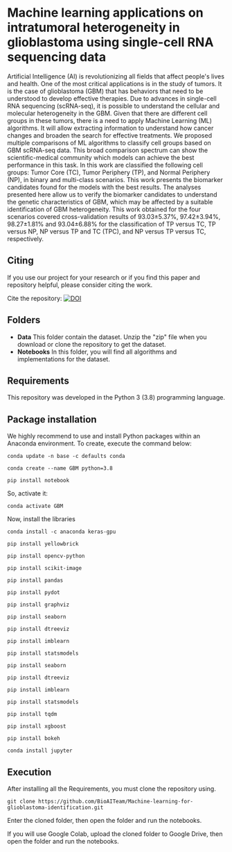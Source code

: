 # Machine learning applications on intratumoral heterogeneity in glioblastoma using single-cell RNA sequencing data
Artificial Intelligence (AI) is revolutionizing all fields that affect people's lives and health. One of the most critical applications is in the study of tumors. It is the case of glioblastoma (GBM) that has behaviors that need to be understood to develop effective therapies. Due to advances in single-cell RNA sequencing (scRNA-seq), it is possible to understand the cellular and molecular heterogeneity in the GBM. Given that there are different cell groups in these tumors, there is a need to apply Machine Learning (ML) algorithms. It will allow extracting information to understand how cancer changes and broaden the search for effective treatments. We proposed multiple comparisons of ML algorithms to classify cell groups based on GBM scRNA-seq data. This broad comparison spectrum can show the scientific-medical community which models can achieve the best performance in this task. In this work are classified the following cell groups: Tumor Core (TC), Tumor Periphery (TP), and Normal Periphery (NP), in binary and multi-class scenarios. This work presents the biomarker candidates found for the models with the best results. The analyses presented here allow us to verify the biomarker candidates to understand the genetic characteristics of GBM, which may be affected by a suitable identification of GBM heterogeneity. This work obtained for the four scenarios covered cross-validation results of 93.03±5.37%, 97.42±3.94%, 98.27±1.81% and 93.04±6.88% for the classification of TP versus TC, TP versus NP, NP versus TP and TC (TPC), and NP versus TP versus TC, respectively.

## Citing

If you use our project for your research or if you find this paper and repository helpful, please consider citing the work.

Cite the repository: [![DOI](https://zenodo.org/badge/DOI/10.5281/zenodo.7425923.svg)](https://doi.org/10.5281/zenodo.7425923)

## Folders

- **Data** This folder contain the dataset. Unzip the "zip" file when you download or clone the repository to get the dataset.
- **Notebooks** In this folder, you will find all algorithms and implementations for the dataset. 

## Requirements
This repository was developed in the Python 3 (3.8) programming language.

## Package installation

We highly recommend to use and install Python packages within an Anaconda environment. To create, execute the command below:
```
conda update -n base -c defaults conda
```
```
conda create --name GBM python=3.8
```
```
pip install notebook
```
So, activate it:
```
conda activate GBM
```
Now, install the libraries
```
conda install -c anaconda keras-gpu
```
```
pip install yellowbrick
```
```
pip install opencv-python
```
```
pip install scikit-image
```
```
pip install pandas
```
```
pip install pydot
```
```
pip install graphviz
```
```
pip install seaborn
```
```
pip install dtreeviz
```
```
pip install imblearn
```
```
pip install statsmodels
```
```
pip install seaborn
```
```
pip install dtreeviz
```
```
pip install imblearn
```
```
pip install statsmodels
```
```
pip install tqdm
```
```
pip install xgboost
```
```
pip install bokeh
```
```
conda install jupyter 
```


## Execution
After installing all the Requirements, you must clone the repository using.
```
git clone https://github.com/BioAITeam/Machine-learning-for-glioblastoma-identification.git
```
Enter the cloned folder, then open the folder and run the notebooks.

If you will use Google Colab, upload the cloned folder to Google Drive, then open the folder and run the notebooks.
